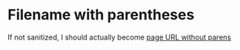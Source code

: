 # Filename with parentheses

If not sanitized, I should actually become [page URL without parens](file%20paren)
